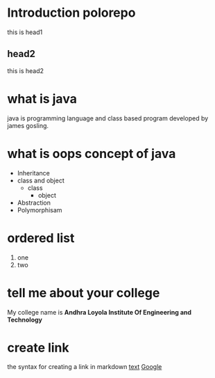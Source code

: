 # Introduction polorepo
this is head1

## head2
this is head2

# what is java
java is programming language and class based program developed by james gosling.
# what is oops concept of java
* Inheritance
* class and object
  * class
    * object
* Abstraction
* Polymorphisam
# ordered list
1. one
2. two

# tell me about your college
My college name is **Andhra Loyola Institute Of Engineering and Technology**

# create link
the syntax for creating a link in markdown [text](url)
[Google](https://www.google.com)
